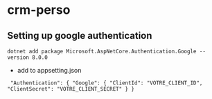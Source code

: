# crm-perso
## Setting up google authentication
``dotnet add package Microsoft.AspNetCore.Authentication.Google --version 8.0.0``
- add to appsetting.json

``
"Authentication": {
    "Google": {
      "ClientId": "VOTRE_CLIENT_ID",
      "ClientSecret": "VOTRE_CLIENT_SECRET"
    }
  }``